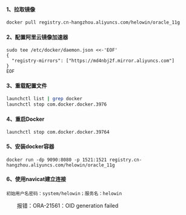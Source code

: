 #### 1、拉取镜像

```bash
docker pull registry.cn-hangzhou.aliyuncs.com/helowin/oracle_11g
```

#### 2、配置阿里云镜像加速器

```
sudo tee /etc/docker/daemon.json <<-'EOF'
{
  "registry-mirrors": ["https://md4nbj2f.mirror.aliyuncs.com"]
}
EOF
```

#### 3、重载配置文件

```bash
launchctl list | grep docker
launchctl stop com.docker.docker.3976
```

#### 4、重启Docker

```
launchctl stop com.docker.docker.39764
```

#### 5、安装docker容器

```
docker run -dp 9090:8080 -p 1521:1521 registry.cn-hangzhou.aliyuncs.com/helowin/oracle_11g
```

#### 6、使用navicat建立连接

```
初始用户名密码：system/helowin；服务名：helowin
```

　　报错：ORA-21561：OID generation failed